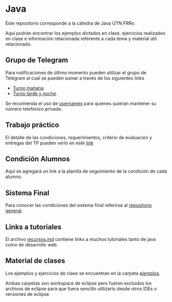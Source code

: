 # Java
Este repositorio corresponde a la cátedra de Java UTN FRRo.

Aquí podrán encontrar los ejemplos dictados en clase, ejercicios realizados en clase e información relacionada referente a cada tema y material útil relacionado.

## Grupo de Telegram
Para notificaciones de último momento pueden utilizar el grupo de Telegram al cual se pueden sumar a través de los siguientes links
* [Turno mañana](https://kutt.it/java2021tmchat).
* [Turno tarde y noche](https://kutt.it/java2021ttnchat).


Se recomienda el uso de [usernames](https://telegram.org/faq#usernames-and-t-me) para quienes quieran mantener su número telefónico privado.

## Trabajo práctico
El detalle de las condiciones, requerimientos, criterio de evaluación y entregas del TP pueden verlo en este [link](./tp/README.md)

## Condición Alumnos
Aquí se agregará un link a la planilla de seguimiento de la condición de cada alumno.

## Sistema Final
Para conocer las condiciones del sistema final referirse al [repositorio general](https://github.com/utnfrrojava/java).

## Links a tutoriales
El archivo [recursos.md](https://github.com/utnfrrojava/java/blob/master/material/recursos.md) contiene links a muchos tutoriales tanto de java como de desarrollo web.

## Material de clases
Los ejemplos y ejercicios de clase se encuentran en la carpeta [ejemplos](./ejemplos/).

Ambas carpetas son workspace de eclipse pero fueron excluidos los archivos de eclipse para que fuera sencillo utilizarlo desde otros IDEs o versiones de eclipse.
